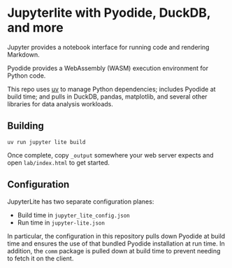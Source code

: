 # Jupyterlite with Pyodide, DuckDB, and more

Jupyter provides a notebook interface for running code and rendering Markdown.

Pyodide provides a WebAssembly (WASM) execution environment for Python code.

This repo uses [uv]() to manage Python dependencies; includes Pyodide at build time; and pulls in DuckDB, pandas, matplotlib, and several other libraries for data analysis workloads.

## Building

```shell
uv run jupyter lite build
```

Once complete, copy `_output` somewhere your web server expects and open `lab/index.html` to get started.

## Configuration

JupyterLite has two separate configuration planes:

* Build time in `jupyter_lite_config.json`
* Run time in `jupyter-lite.json`

In particular, the configuration in this repository pulls down Pyodide at build time and ensures the use of that bundled Pyodide installation at run time. In addition, the `comm` package is pulled down at build time to prevent needing to fetch it on the client.
